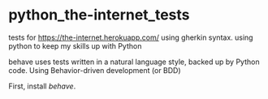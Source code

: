 # python_the-internet_tests
tests for  https://the-internet.herokuapp.com/ using gherkin syntax. using python to keep my skills up with Python


behave uses tests written in a natural language style, backed up by Python code. Using Behavior-driven development (or BDD)

First, install *behave*.

